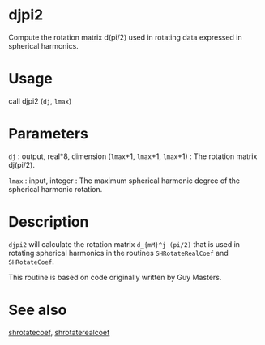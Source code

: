 # djpi2

Compute the rotation matrix d(pi/2) used in rotating data expressed in spherical harmonics.

# Usage

call djpi2 (`dj`, `lmax`)

# Parameters

`dj` : output, real\*8, dimension (`lmax`+1, `lmax`+1, `lmax`+1)
:   The rotation matrix dj(pi/2).
	
`lmax` : input, integer
:   The maximum spherical harmonic degree of the spherical harmonic rotation.

# Description

`djpi2` will calculate the rotation matrix `d_{mM}^j (pi/2)` that is used in rotating spherical harmonics in the routines `SHRotateRealCoef` and `SHRotateCoef`.

This routine is based on code originally written by Guy Masters.

# See also

[shrotatecoef](shrotatecoef.html), [shrotaterealcoef](shrotaterealcoef.html)
